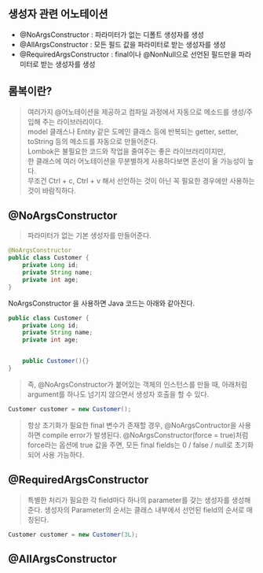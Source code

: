 ## 생성자 관련 어노테이션
* @NoArgsConstructor : 파라미터가 없는 디폴트 생성자를 생성
* @AllArgsConstructor : 모든 필드 값을 파라미터로 받는 생성자를 생성
* @RequiredArgsConstructor : final이나 @NonNull으로 선언된 필드만을 파라미터로 받는 생성자를 생성


## 롬복이란?
> 여러가지 @어노테이션을 제공하고 컴파일 과정에서 자동으로 메소드를 생성/주입해 주는 라이브러리이다. <br>
> model 클래스나 Entity 같은 도메인 클래스 등에 반복되는 getter, setter, toString 등의 메소드를 자동으로 만들어준다. <br>
> Lombok은 불필요한 코드와 작업을 줄여주는 좋은 라이브러리이지만, <br>
> 한 클래스에 여러 어노테이션을 무분별하게 사용하다보면 혼선이 올 가능성이 높다. <br>
> 무조건 Ctrl + c, Ctrl + v 해서 선언하는 것이 아닌 꼭 필요한 경우에만 사용하는 것이 바람직하다.

## @NoArgsConstructor
> 파라미터가 없는 기본 생성자를 만들어준다.

```java
@NoArgsConstructor
public class Customer {
    private Long id;
    private String name;
    private int age;
}
```

NoArgsConstructor 을 사용하면 Java 코드는 아래와 같아진다.

```java
public class Customer {
    private Long id;
    private String name;
    private int age;


    public Customer(){}
}
```


> 즉, @NoArgsConstructor가 붙어있는 객체의 인스턴스를 만들 때,
> 아래처럼 argument를 하나도 넘기지 않으면서 생성자 호출을 할 수 있다.
```java
Customer customer = new Customer();
```

> 항상 초기화가 필요한 final 변수가 존재할 경우, @NoArgsContructor을 사용하면 compile error가 발생된다.
> @NoArgsConstructor(force = true)처럼 force라는 옵션에 true 값을 주면,
> 모든 final fields는 0 / false / null로 초기화되어 사용 가능하다.

## @RequiredArgsConstructor
> 특별한 처리가 필요한 각 field마다 하나의 parameter를 갖는 생성자를 생성해준다.
> 생성자의 Parameter의 순서는 클래스 내부에서 선언된 field의 순서로 매칭된다.
```java
Customer customer = new Customer(3L);
```


## @AllArgsConstructor
